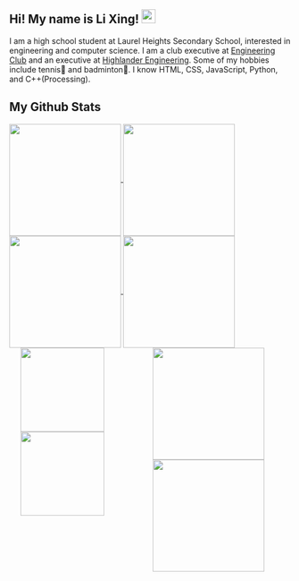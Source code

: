 ## Hi! My name is Li Xing! <img src="https://github.com/lixingyin/lixingyin/assets/114456809/5725c31a-df62-4e4b-bec4-bdefa7d00ce7" width="25" height="25">

I am a high school student at Laurel Heights Secondary School, interested in engineering and computer science. I am a club executive at [Engineering Club](https://www.instagram.com/lhssengineering/) and an executive at [Highlander Engineering](https://www.highlanderengineering.ca/). Some of my hobbies include tennis🎾 and badminton🏸. I know HTML, CSS, JavaScript, Python, and C++(Processing).

## My Github Stats

<a href="https://github.com/anuraghazra/github-readme-stats#gh-dark-mode-only">
  <img height=200 align="center" src="https://github-readme-stats.vercel.app/api?username=lixingyin&show_icons=true&theme=default"/>
  <img height=200 align="center" src="https://github-readme-stats.vercel.app/api/top-langs/?username=anuraghazra&layout=compact&theme=default"/>
</a>

<a href="https://github.com/anuraghazra/github-readme-stats#gh-light-mode-only">
  <img height=200 align="center" src="https://github-readme-stats.vercel.app/api?username=lixingyin&show_icons=true&theme=nightowl"/>
  <img height=200 align="center" src="https://github-readme-stats.vercel.app/api/top-langs/?username=anuraghazra&layout=compact&theme=nightowl"/>
</a>

<div style="display: flex; justify-content: center;">
  <div style="width: 45%; margin-right: 10px;">
    <a href="https://github.com/anuraghazra/github-readme-stats#gh-dark-mode-only">
      <img height=150 src="https://github-readme-stats.vercel.app/api?username=lixingyin&show_icons=true&theme=default"/>
    </a>
    <a href="https://github.com/anuraghazra/github-readme-stats#gh-dark-mode-only">
      <img height=150 src="https://github-readme-stats.vercel.app/api/top-langs/?username=anuraghazra&layout=compact&theme=default"/>
    </a>
  </div>
  <div style="width: 45%;">
    <a href="https://github.com/anuraghazra/github-readme-stats#gh-light-mode-only">
      <img height=200 src="https://github-readme-stats.vercel.app/api?username=lixingyin&show_icons=true&theme=nightowl"/>
    </a>
    <a href="https://github.com/anuraghazra/github-readme-stats#gh-light-mode-only">
      <img height=200 src="https://github-readme-stats.vercel.app/api/top-langs/?username=anuraghazra&layout=compact&theme=nightowl"/>
    </a>
  </div>
</div>
